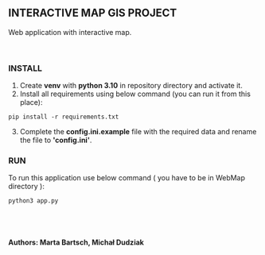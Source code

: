 ## INTERACTIVE MAP GIS PROJECT

Web application with interactive map.

<br>

### INSTALL
1. Create **venv** with **python 3.10** in repository directory and activate it.
2. Install all requirements using below command (you can run it from this place):
```shell
pip install -r requirements.txt
```
3. Complete the **config.ini.example** file with the required data and rename the file to **'config.ini'**.

### RUN
To run this application use below command ( you have to be in WebMap directory ):

```shell
python3 app.py
```


<br>
<br>

#### Authors: Marta Bartsch, Michał Dudziak